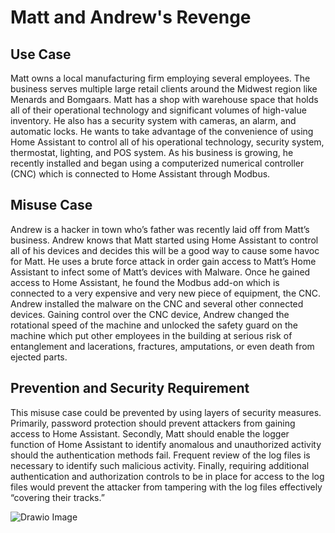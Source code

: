 # Matt and Andrew's Revenge

## Use Case

Matt owns a local manufacturing firm employing several employees. The business serves multiple large retail clients 
around the Midwest region like Menards and Bomgaars. Matt has a shop with warehouse space that holds all of their 
operational technology and significant volumes of high-value inventory. He also has a security system with cameras, an 
alarm, and automatic locks. He wants to take advantage of the convenience of using Home Assistant to control all of his 
operational technology, security system, thermostat, lighting, and POS system. As his business is growing, he recently 
installed and began using a computerized numerical controller (CNC) which is connected to Home Assistant through 
Modbus.


## Misuse Case

Andrew is a hacker in town who’s father was recently laid off from Matt’s business. Andrew knows that Matt started 
using Home Assistant to control all of his devices and decides this will be a good way to cause some havoc for Matt. He 
uses a brute force attack in order gain access to Matt’s Home Assistant to infect some of Matt’s devices with Malware. 
Once he gained access to Home Assistant, he found the Modbus add-on which is connected to a very expensive and very 
new piece of equipment, the CNC. Andrew installed the malware on the CNC and several other connected devices. 
Gaining control over the CNC device, Andrew changed the rotational speed of the machine and unlocked the safety 
guard on the machine which put other employees in the building at serious risk of entanglement and lacerations, 
fractures, amputations, or even death from ejected parts.


## Prevention and Security Requirement

This misuse case could be prevented by using layers of security measures. Primarily, password protection should prevent 
attackers from gaining access to Home Assistant. Secondly, Matt should enable the logger function of Home Assistant to 
identify anomalous and unauthorized activity should the authentication methods fail. Frequent review of the log files is 
necessary to identify such malicious activity. Finally, requiring additional authentication and authorization controls to be 
in place for access to the log files would prevent the attacker from tampering with the log files effectively “covering their 
tracks.”


![Drawio Image](https://github.com/megharris/cyberockit/blob/main/images/MisUseCase%20Matt%20%26%20Revenge%20Attack%20CLEAN.PNG)
